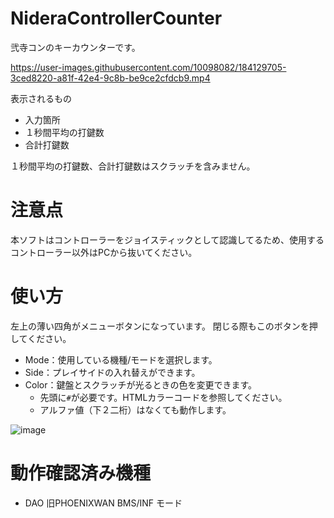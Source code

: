 # NideraControllerCounter
弐寺コンのキーカウンターです。

https://user-images.githubusercontent.com/10098082/184129705-3ced8220-a81f-42e4-9c8b-be9ce2cfdcb9.mp4

表示されるもの
- 入力箇所
- １秒間平均の打鍵数
- 合計打鍵数

１秒間平均の打鍵数、合計打鍵数はスクラッチを含みません。

# 注意点
本ソフトはコントローラーをジョイスティックとして認識してるため、使用するコントローラー以外はPCから抜いてください。

# 使い方
左上の薄い四角がメニューボタンになっています。
閉じる際もこのボタンを押してください。

- Mode：使用している機種/モードを選択します。
- Side：プレイサイドの入れ替えができます。
- Color：鍵盤とスクラッチが光るときの色を変更できます。
  - 先頭に<code>#</code>が必要です。HTMLカラーコードを参照してください。
  - アルファ値（下２二桁）はなくても動作します。

![image](https://user-images.githubusercontent.com/10098082/184002567-990ee354-b970-4de0-93d6-4d9756fd0d4d.png)

# 動作確認済み機種
- DAO 旧PHOENIXWAN BMS/INF モード
